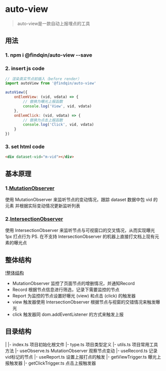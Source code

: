 # auto-view

> auto-view是一款自动上报埋点的工具

## 用法

### 1. npm i @findqin/auto-view --save

### 2. insert js code

``` javascript
// 渲染真实节点前插入（before render）
import autoView from '@findqin/auto-view'

autoView({
    onElemView: (vid, vdata) => {
        // 替换为曝光上报函数
        console.log('View', vid, vdata)
    },
    onElemClick: (vid, vdata) => {
        // 替换为点击上报函数
        console.log('Click', vid, vdata)
    }
})
```

### 3. set html code
``` html
<div dataset-vid="m-vid"></div>
```

## 基本原理

### 1.[MutationObserver](https://developer.mozilla.org/zh-CN/docs/Web/API/MutationObserver)
使用 MutationObserver 来监听节点的变动情况，跟踪 dataset 数据中包 vid 的元素
并根据实际变动情况更新监听列表

### 2.[IntersectionObserver](https://developer.mozilla.org/zh-CN/docs/Web/API/IntersectionObserver)
使用 IntersectionObserver 来监听节点与可视窗口的交叉情况，从而实现曝光 1px 打点行为
PS. 在不支持 IntersectionObserver 的机器上直接打文档上现有元素的曝光点


## 整体结构

[!整体结构](./docs/pics/Structure.jpeg)

- MutationObserver 监控了页面节点的增删情况，并通知Record
- Record 根据节点信息进行筛选，记录下需要监控的节点
- Report 为监控的节点设置好曝光 (view) 和点击 (click) 的触发器
- view 触发器使用 IntersectionObserver 根据节点与视窗的交错情况来触发曝光
- click 触发器同 dom.addEventListener 的方式来触发上报


## 目录结构
|
|- index.ts 项目初始化根文件
|- type.ts  项目类型定义
|- utils.ts 项目常用工具方法
|- useObserve.ts  MutationObserver 观察节点变动
|- useRecord.ts   记录vid标记的节点
|- useReport.ts   设置上报打点的触发
|- getViewTrigger.ts  曝光上报触发器
|- getClickTrigger.ts 点击上报触发器
